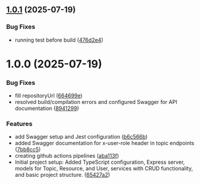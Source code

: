 ## [1.0.1](https://github.com/Victor5200/Dynamic-Knowledge-Base-System/compare/v1.0.0...v1.0.1) (2025-07-19)


### Bug Fixes

* running test before build ([476d2e4](https://github.com/Victor5200/Dynamic-Knowledge-Base-System/commit/476d2e452e4434a89d0317e64ff56a4e47886f2c))

# 1.0.0 (2025-07-19)


### Bug Fixes

* fill repositoryUrl ([664699e](https://github.com/Victor5200/Dynamic-Knowledge-Base-System/commit/664699e72a70cf4ce9419951b409e6f02da09881))
* resolved build/compilation errors and configured Swagger for API documentation ([8941299](https://github.com/Victor5200/Dynamic-Knowledge-Base-System/commit/89412998f5403430b8381bb838a3be9af478b162))


### Features

* add Swagger setup and Jest configuration ([b6c566b](https://github.com/Victor5200/Dynamic-Knowledge-Base-System/commit/b6c566b46eaadadf2f956ebe05ab9ae04f851a14))
* added Swagger documentation for x-user-role header in topic endpoints ([7bb8cc5](https://github.com/Victor5200/Dynamic-Knowledge-Base-System/commit/7bb8cc571a0ba7a201ac2ad02df6e3cc236f4235))
* creating github actions pipelines ([aba113f](https://github.com/Victor5200/Dynamic-Knowledge-Base-System/commit/aba113ff2f9c455dac7c2f5ac190c19ab9b9efa9))
* Initial project setup: Added TypeScript configuration, Express server, models for Topic, Resource, and User, services with CRUD functionality, and basic project structure. ([65427a2](https://github.com/Victor5200/Dynamic-Knowledge-Base-System/commit/65427a2dd1348d60ce66efd36cc04b9c8ba822c8))
